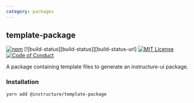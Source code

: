 ```yaml
---
category: packages
---
```


## template-package

[![npm][npm]][npm-url]
[![build-status][build-status]][build-status-url]
[![MIT License][license-badge]][license]
[![Code of Conduct][coc-badge]][coc]

A package containing template files to generate an instructure-ui package.

### Installation

```sh
yarn add @instructure/template-package
```

[npm]: https://img.shields.io/npm/v/@instructure/template-package.svg
[npm-url]: https://npmjs.com/package/@instructure/template-package
[license-badge]: https://img.shields.io/npm/l/instructure-ui.svg?style=flat-square
[license]: https://github.com/instructure/instructure-ui/blob/master/LICENSE
[coc-badge]: https://img.shields.io/badge/code%20of-conduct-ff69b4.svg?style=flat-square
[coc]: https://github.com/instructure/instructure-ui/blob/master/CODE_OF_CONDUCT.md
